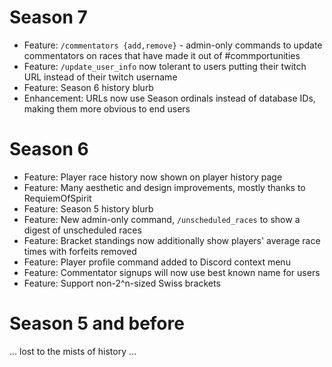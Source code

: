 # Season 7

* Feature: `/commentators {add,remove}` - admin-only commands to update commentators on races that have
  made it out of #commportunities
* Feature: `/update_user_info` now tolerant to users putting their twitch URL instead of their twitch username
* Feature: Season 6 history blurb
* Enhancement: URLs now use Season ordinals instead of database IDs, making them more obvious to end users

# Season 6

* Feature: Player race history now shown on player history page
* Feature: Many aesthetic and design improvements, mostly thanks to RequiemOfSpirit
* Feature: Season 5 history blurb
* Feature: New admin-only command, `/unscheduled_races` to show a digest of unscheduled races
* Feature: Bracket standings now additionally show players' average race times with forfeits removed
* Feature: Player profile command added to Discord context menu
* Feature: Commentator signups will now use best known name for users
* Feature: Support non-2^n-sized Swiss brackets

# Season 5 and before

... lost to the mists of history ...
